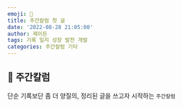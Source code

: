 ```yaml
---
emoji: 🌻
title: 주간칼럼 첫 글
date: '2022-08-28 21:05:00'
author: 제이든
tags: 기록 일지 성장 발전 개발
categories: 주간칼럼 기타
---
```


## 🍬 주간칼럼

단순 기록보단 좀 더 양질의, 정리된 글을 쓰고자 시작하는 `주간칼럼`<br/>

```toc

```
